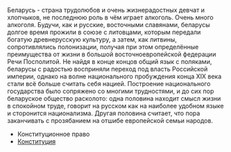 Беларусь - страна трудолюбов и очень жизнерадостных девчат и хлопчыков, не последнюю роль в чём играет алкоголь. Очень много алкоголя. Будучи, как и русские, восточными славянами, беларусы долгое время прожили в союзе с литовцами, которым передали богатую древнерусскую культуру, а затем, как литвины, сопротивлялись полонизации, получая при этом определённые преимущества от жизни в большой восточноевропейской федерации Речи Посполитой. Не найдя в конце концов общий язык с поляками, беларусы с радостью восприняли переход под власть Российской империи, однако на волне национального пробуждения конца XIX века стали всё больше считать себя нацией. Построение национального государства было сопряжено со многими трудностями, и до сих пор беларуское общество расколото: одна половина находит смысл жизни в спокойном труде, говорит на русском как на наиболее удобном языке и сторонится национализма. Другая половина считает, что пора заканчивать с прозябанием на отшибе европейской семьи народов.

* Конституционное право
* [Конституция](https://lalawland.github.io/eurasia/belarus/const)
